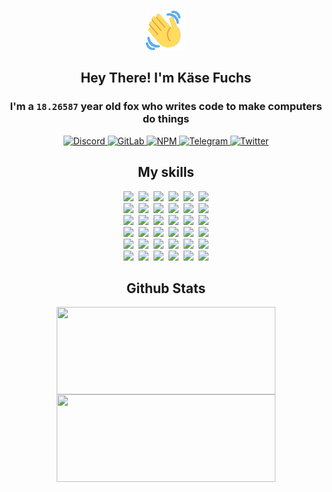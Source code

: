 <div><p align=center><img src=./resources/images/wave.gif width=64px height=64px></p><h2 align=center>Hey There! I'm Käse Fuchs</h2><h3 align=center>I'm a <code>18.26587</code> year old fox who writes code to make computers do things</h3><p align=center><a href=https://discord.com/users/507526681125322772><img alt=Discord src="https://img.shields.io/badge/Discord-5865F2?logo=discord&logoColor=white&style=flat-square#0d66306a4dfd8f8688d2928dc3e13ea8"> </a><a href=https://gitlab.com/kasefuchs><img alt=GitLab src="https://img.shields.io/badge/GitLab-330F63?logo=gitlab&logoColor=white&style=flat-square#0d66306a4dfd8f8688d2928dc3e13ea8"> </a><a href=https://npmjs.com/~kasefuchs><img alt=NPM src="https://img.shields.io/badge/NPM-CB3837?logo=npm&logoColor=white&style=flat-square#0d66306a4dfd8f8688d2928dc3e13ea8"> </a><a href=https://t.me/kasefuchs><img alt=Telegram src="https://img.shields.io/badge/Telegram-2CA5E0?logo=telegram&logoColor=white&style=flat-square#0d66306a4dfd8f8688d2928dc3e13ea8"> </a><a href=https://twitter.com/kasefuchs><img alt=Twitter src="https://img.shields.io/badge/Twitter-1DA1F2?logo=twitter&logoColor=white&style=flat-square#0d66306a4dfd8f8688d2928dc3e13ea8"></a></p><h2 align=center>My skills</h2><p align=center><a href=https://aws.amazon.com/ ><picture><source srcset="https://skillicons.dev/icons?i=aws&theme=dark#0d66306a4dfd8f8688d2928dc3e13ea8" media="(prefers-color-scheme: dark)"><source srcset="https://skillicons.dev/icons?i=aws&theme=light#0d66306a4dfd8f8688d2928dc3e13ea8" media="(prefers-color-scheme: light), (prefers-color-scheme: no-preference)"><img src="https://skillicons.dev/icons?i=aws&theme=light#0d66306a4dfd8f8688d2928dc3e13ea8"></picture></a>&nbsp;&nbsp;<a href=https://en.wikipedia.org/wiki/Bash_(Unix_shell)><picture><source srcset="https://skillicons.dev/icons?i=bash&theme=dark#0d66306a4dfd8f8688d2928dc3e13ea8" media="(prefers-color-scheme: dark)"><source srcset="https://skillicons.dev/icons?i=bash&theme=light#0d66306a4dfd8f8688d2928dc3e13ea8" media="(prefers-color-scheme: light), (prefers-color-scheme: no-preference)"><img src="https://skillicons.dev/icons?i=bash&theme=light#0d66306a4dfd8f8688d2928dc3e13ea8"></picture></a>&nbsp;&nbsp;<a href=https://discord.com/developers/docs><picture><source srcset="https://skillicons.dev/icons?i=bots&theme=dark#0d66306a4dfd8f8688d2928dc3e13ea8" media="(prefers-color-scheme: dark)"><source srcset="https://skillicons.dev/icons?i=bots&theme=light#0d66306a4dfd8f8688d2928dc3e13ea8" media="(prefers-color-scheme: light), (prefers-color-scheme: no-preference)"><img src="https://skillicons.dev/icons?i=bots&theme=light#0d66306a4dfd8f8688d2928dc3e13ea8"></picture></a>&nbsp;&nbsp;<a href=https://www.cloudflare.com/ ><picture><source srcset="https://skillicons.dev/icons?i=cloudflare&theme=dark#0d66306a4dfd8f8688d2928dc3e13ea8" media="(prefers-color-scheme: dark)"><source srcset="https://skillicons.dev/icons?i=cloudflare&theme=light#0d66306a4dfd8f8688d2928dc3e13ea8" media="(prefers-color-scheme: light), (prefers-color-scheme: no-preference)"><img src="https://skillicons.dev/icons?i=cloudflare&theme=light#0d66306a4dfd8f8688d2928dc3e13ea8"></picture></a>&nbsp;&nbsp;<a href=https://en.wikipedia.org/wiki/CSS><picture><source srcset="https://skillicons.dev/icons?i=css&theme=dark#0d66306a4dfd8f8688d2928dc3e13ea8" media="(prefers-color-scheme: dark)"><source srcset="https://skillicons.dev/icons?i=css&theme=light#0d66306a4dfd8f8688d2928dc3e13ea8" media="(prefers-color-scheme: light), (prefers-color-scheme: no-preference)"><img src="https://skillicons.dev/icons?i=css&theme=light#0d66306a4dfd8f8688d2928dc3e13ea8"></picture></a>&nbsp;&nbsp;<a href=https://www.docker.com/ ><picture><source srcset="https://skillicons.dev/icons?i=docker&theme=dark#0d66306a4dfd8f8688d2928dc3e13ea8" media="(prefers-color-scheme: dark)"><source srcset="https://skillicons.dev/icons?i=docker&theme=light#0d66306a4dfd8f8688d2928dc3e13ea8" media="(prefers-color-scheme: light), (prefers-color-scheme: no-preference)"><img src="https://skillicons.dev/icons?i=docker&theme=light#0d66306a4dfd8f8688d2928dc3e13ea8"></picture></a><br><a href=https://www.electronjs.org/ ><picture><source srcset="https://skillicons.dev/icons?i=electron&theme=dark#0d66306a4dfd8f8688d2928dc3e13ea8" media="(prefers-color-scheme: dark)"><source srcset="https://skillicons.dev/icons?i=electron&theme=light#0d66306a4dfd8f8688d2928dc3e13ea8" media="(prefers-color-scheme: light), (prefers-color-scheme: no-preference)"><img src="https://skillicons.dev/icons?i=electron&theme=light#0d66306a4dfd8f8688d2928dc3e13ea8"></picture></a>&nbsp;&nbsp;<a href=https://expressjs.com/ ><picture><source srcset="https://skillicons.dev/icons?i=express&theme=dark#0d66306a4dfd8f8688d2928dc3e13ea8" media="(prefers-color-scheme: dark)"><source srcset="https://skillicons.dev/icons?i=express&theme=light#0d66306a4dfd8f8688d2928dc3e13ea8" media="(prefers-color-scheme: light), (prefers-color-scheme: no-preference)"><img src="https://skillicons.dev/icons?i=express&theme=light#0d66306a4dfd8f8688d2928dc3e13ea8"></picture></a>&nbsp;&nbsp;<a href=https://www.figma.com/ ><picture><source srcset="https://skillicons.dev/icons?i=figma&theme=dark#0d66306a4dfd8f8688d2928dc3e13ea8" media="(prefers-color-scheme: dark)"><source srcset="https://skillicons.dev/icons?i=figma&theme=light#0d66306a4dfd8f8688d2928dc3e13ea8" media="(prefers-color-scheme: light), (prefers-color-scheme: no-preference)"><img src="https://skillicons.dev/icons?i=figma&theme=light#0d66306a4dfd8f8688d2928dc3e13ea8"></picture></a>&nbsp;&nbsp;<a href=https://firebase.google.com/ ><picture><source srcset="https://skillicons.dev/icons?i=firebase&theme=dark#0d66306a4dfd8f8688d2928dc3e13ea8" media="(prefers-color-scheme: dark)"><source srcset="https://skillicons.dev/icons?i=firebase&theme=light#0d66306a4dfd8f8688d2928dc3e13ea8" media="(prefers-color-scheme: light), (prefers-color-scheme: no-preference)"><img src="https://skillicons.dev/icons?i=firebase&theme=light#0d66306a4dfd8f8688d2928dc3e13ea8"></picture></a>&nbsp;&nbsp;<a href=https://flask.palletsprojects.com/ ><picture><source srcset="https://skillicons.dev/icons?i=flask&theme=dark#0d66306a4dfd8f8688d2928dc3e13ea8" media="(prefers-color-scheme: dark)"><source srcset="https://skillicons.dev/icons?i=flask&theme=light#0d66306a4dfd8f8688d2928dc3e13ea8" media="(prefers-color-scheme: light), (prefers-color-scheme: no-preference)"><img src="https://skillicons.dev/icons?i=flask&theme=light#0d66306a4dfd8f8688d2928dc3e13ea8"></picture></a>&nbsp;&nbsp;<a href=https://cloud.google.com/ ><picture><source srcset="https://skillicons.dev/icons?i=gcp&theme=dark#0d66306a4dfd8f8688d2928dc3e13ea8" media="(prefers-color-scheme: dark)"><source srcset="https://skillicons.dev/icons?i=gcp&theme=light#0d66306a4dfd8f8688d2928dc3e13ea8" media="(prefers-color-scheme: light), (prefers-color-scheme: no-preference)"><img src="https://skillicons.dev/icons?i=gcp&theme=light#0d66306a4dfd8f8688d2928dc3e13ea8"></picture></a><br><a href=https://git-scm.com/ ><picture><source srcset="https://skillicons.dev/icons?i=git&theme=dark#0d66306a4dfd8f8688d2928dc3e13ea8" media="(prefers-color-scheme: dark)"><source srcset="https://skillicons.dev/icons?i=git&theme=light#0d66306a4dfd8f8688d2928dc3e13ea8" media="(prefers-color-scheme: light), (prefers-color-scheme: no-preference)"><img src="https://skillicons.dev/icons?i=git&theme=light#0d66306a4dfd8f8688d2928dc3e13ea8"></picture></a>&nbsp;&nbsp;<a href=https://github.com/ ><picture><source srcset="https://skillicons.dev/icons?i=github&theme=dark#0d66306a4dfd8f8688d2928dc3e13ea8" media="(prefers-color-scheme: dark)"><source srcset="https://skillicons.dev/icons?i=github&theme=light#0d66306a4dfd8f8688d2928dc3e13ea8" media="(prefers-color-scheme: light), (prefers-color-scheme: no-preference)"><img src="https://skillicons.dev/icons?i=github&theme=light#0d66306a4dfd8f8688d2928dc3e13ea8"></picture></a>&nbsp;&nbsp;<a href=https://gitlab.com/ ><picture><source srcset="https://skillicons.dev/icons?i=gitlab&theme=dark#0d66306a4dfd8f8688d2928dc3e13ea8" media="(prefers-color-scheme: dark)"><source srcset="https://skillicons.dev/icons?i=gitlab&theme=light#0d66306a4dfd8f8688d2928dc3e13ea8" media="(prefers-color-scheme: light), (prefers-color-scheme: no-preference)"><img src="https://skillicons.dev/icons?i=gitlab&theme=light#0d66306a4dfd8f8688d2928dc3e13ea8"></picture></a>&nbsp;&nbsp;<a href=https://www.heroku.com/ ><picture><source srcset="https://skillicons.dev/icons?i=heroku&theme=dark#0d66306a4dfd8f8688d2928dc3e13ea8" media="(prefers-color-scheme: dark)"><source srcset="https://skillicons.dev/icons?i=heroku&theme=light#0d66306a4dfd8f8688d2928dc3e13ea8" media="(prefers-color-scheme: light), (prefers-color-scheme: no-preference)"><img src="https://skillicons.dev/icons?i=heroku&theme=light#0d66306a4dfd8f8688d2928dc3e13ea8"></picture></a>&nbsp;&nbsp;<a href=https://en.wikipedia.org/wiki/HTML><picture><source srcset="https://skillicons.dev/icons?i=html&theme=dark#0d66306a4dfd8f8688d2928dc3e13ea8" media="(prefers-color-scheme: dark)"><source srcset="https://skillicons.dev/icons?i=html&theme=light#0d66306a4dfd8f8688d2928dc3e13ea8" media="(prefers-color-scheme: light), (prefers-color-scheme: no-preference)"><img src="https://skillicons.dev/icons?i=html&theme=light#0d66306a4dfd8f8688d2928dc3e13ea8"></picture></a>&nbsp;&nbsp;<a href=https://en.wikipedia.org/wiki/JavaScript><picture><source srcset="https://skillicons.dev/icons?i=js&theme=dark#0d66306a4dfd8f8688d2928dc3e13ea8" media="(prefers-color-scheme: dark)"><source srcset="https://skillicons.dev/icons?i=js&theme=light#0d66306a4dfd8f8688d2928dc3e13ea8" media="(prefers-color-scheme: light), (prefers-color-scheme: no-preference)"><img src="https://skillicons.dev/icons?i=js&theme=light#0d66306a4dfd8f8688d2928dc3e13ea8"></picture></a><br><a href=https://en.wikipedia.org/wiki/Linux><picture><source srcset="https://skillicons.dev/icons?i=linux&theme=dark#0d66306a4dfd8f8688d2928dc3e13ea8" media="(prefers-color-scheme: dark)"><source srcset="https://skillicons.dev/icons?i=linux&theme=light#0d66306a4dfd8f8688d2928dc3e13ea8" media="(prefers-color-scheme: light), (prefers-color-scheme: no-preference)"><img src="https://skillicons.dev/icons?i=linux&theme=light#0d66306a4dfd8f8688d2928dc3e13ea8"></picture></a>&nbsp;&nbsp;<a href=https://mui.com/ ><picture><source srcset="https://skillicons.dev/icons?i=materialui&theme=dark#0d66306a4dfd8f8688d2928dc3e13ea8" media="(prefers-color-scheme: dark)"><source srcset="https://skillicons.dev/icons?i=materialui&theme=light#0d66306a4dfd8f8688d2928dc3e13ea8" media="(prefers-color-scheme: light), (prefers-color-scheme: no-preference)"><img src="https://skillicons.dev/icons?i=materialui&theme=light#0d66306a4dfd8f8688d2928dc3e13ea8"></picture></a>&nbsp;&nbsp;<a href=https://en.wikipedia.org/wiki/Markdown><picture><source srcset="https://skillicons.dev/icons?i=md&theme=dark#0d66306a4dfd8f8688d2928dc3e13ea8" media="(prefers-color-scheme: dark)"><source srcset="https://skillicons.dev/icons?i=md&theme=light#0d66306a4dfd8f8688d2928dc3e13ea8" media="(prefers-color-scheme: light), (prefers-color-scheme: no-preference)"><img src="https://skillicons.dev/icons?i=md&theme=light#0d66306a4dfd8f8688d2928dc3e13ea8"></picture></a>&nbsp;&nbsp;<a href=https://www.mongodb.com/ ><picture><source srcset="https://skillicons.dev/icons?i=mongodb&theme=dark#0d66306a4dfd8f8688d2928dc3e13ea8" media="(prefers-color-scheme: dark)"><source srcset="https://skillicons.dev/icons?i=mongodb&theme=light#0d66306a4dfd8f8688d2928dc3e13ea8" media="(prefers-color-scheme: light), (prefers-color-scheme: no-preference)"><img src="https://skillicons.dev/icons?i=mongodb&theme=light#0d66306a4dfd8f8688d2928dc3e13ea8"></picture></a>&nbsp;&nbsp;<a href=https://www.mysql.com/ ><picture><source srcset="https://skillicons.dev/icons?i=mysql&theme=dark#0d66306a4dfd8f8688d2928dc3e13ea8" media="(prefers-color-scheme: dark)"><source srcset="https://skillicons.dev/icons?i=mysql&theme=light#0d66306a4dfd8f8688d2928dc3e13ea8" media="(prefers-color-scheme: light), (prefers-color-scheme: no-preference)"><img src="https://skillicons.dev/icons?i=mysql&theme=light#0d66306a4dfd8f8688d2928dc3e13ea8"></picture></a>&nbsp;&nbsp;<a href=https://nextjs.org/ ><picture><source srcset="https://skillicons.dev/icons?i=nextjs&theme=dark#0d66306a4dfd8f8688d2928dc3e13ea8" media="(prefers-color-scheme: dark)"><source srcset="https://skillicons.dev/icons?i=nextjs&theme=light#0d66306a4dfd8f8688d2928dc3e13ea8" media="(prefers-color-scheme: light), (prefers-color-scheme: no-preference)"><img src="https://skillicons.dev/icons?i=nextjs&theme=light#0d66306a4dfd8f8688d2928dc3e13ea8"></picture></a><br><a href=https://nodejs.org/en/ ><picture><source srcset="https://skillicons.dev/icons?i=nodejs&theme=dark#0d66306a4dfd8f8688d2928dc3e13ea8" media="(prefers-color-scheme: dark)"><source srcset="https://skillicons.dev/icons?i=nodejs&theme=light#0d66306a4dfd8f8688d2928dc3e13ea8" media="(prefers-color-scheme: light), (prefers-color-scheme: no-preference)"><img src="https://skillicons.dev/icons?i=nodejs&theme=light#0d66306a4dfd8f8688d2928dc3e13ea8"></picture></a>&nbsp;&nbsp;<a href=https://www.postgresql.org/ ><picture><source srcset="https://skillicons.dev/icons?i=postgres&theme=dark#0d66306a4dfd8f8688d2928dc3e13ea8" media="(prefers-color-scheme: dark)"><source srcset="https://skillicons.dev/icons?i=postgres&theme=light#0d66306a4dfd8f8688d2928dc3e13ea8" media="(prefers-color-scheme: light), (prefers-color-scheme: no-preference)"><img src="https://skillicons.dev/icons?i=postgres&theme=light#0d66306a4dfd8f8688d2928dc3e13ea8"></picture></a>&nbsp;&nbsp;<a href=https://learn.microsoft.com/en-us/powershell/ ><picture><source srcset="https://skillicons.dev/icons?i=powershell&theme=dark#0d66306a4dfd8f8688d2928dc3e13ea8" media="(prefers-color-scheme: dark)"><source srcset="https://skillicons.dev/icons?i=powershell&theme=light#0d66306a4dfd8f8688d2928dc3e13ea8" media="(prefers-color-scheme: light), (prefers-color-scheme: no-preference)"><img src="https://skillicons.dev/icons?i=powershell&theme=light#0d66306a4dfd8f8688d2928dc3e13ea8"></picture></a>&nbsp;&nbsp;<a href=https://www.python.org/ ><picture><source srcset="https://skillicons.dev/icons?i=py&theme=dark#0d66306a4dfd8f8688d2928dc3e13ea8" media="(prefers-color-scheme: dark)"><source srcset="https://skillicons.dev/icons?i=py&theme=light#0d66306a4dfd8f8688d2928dc3e13ea8" media="(prefers-color-scheme: light), (prefers-color-scheme: no-preference)"><img src="https://skillicons.dev/icons?i=py&theme=light#0d66306a4dfd8f8688d2928dc3e13ea8"></picture></a>&nbsp;&nbsp;<a href=https://www.raspberrypi.org/ ><picture><source srcset="https://skillicons.dev/icons?i=raspberrypi&theme=dark#0d66306a4dfd8f8688d2928dc3e13ea8" media="(prefers-color-scheme: dark)"><source srcset="https://skillicons.dev/icons?i=raspberrypi&theme=light#0d66306a4dfd8f8688d2928dc3e13ea8" media="(prefers-color-scheme: light), (prefers-color-scheme: no-preference)"><img src="https://skillicons.dev/icons?i=raspberrypi&theme=light#0d66306a4dfd8f8688d2928dc3e13ea8"></picture></a>&nbsp;&nbsp;<a href=https://reactjs.org/ ><picture><source srcset="https://skillicons.dev/icons?i=react&theme=dark#0d66306a4dfd8f8688d2928dc3e13ea8" media="(prefers-color-scheme: dark)"><source srcset="https://skillicons.dev/icons?i=react&theme=light#0d66306a4dfd8f8688d2928dc3e13ea8" media="(prefers-color-scheme: light), (prefers-color-scheme: no-preference)"><img src="https://skillicons.dev/icons?i=react&theme=light#0d66306a4dfd8f8688d2928dc3e13ea8"></picture></a><br><a href=https://redux.js.org/ ><picture><source srcset="https://skillicons.dev/icons?i=redux&theme=dark#0d66306a4dfd8f8688d2928dc3e13ea8" media="(prefers-color-scheme: dark)"><source srcset="https://skillicons.dev/icons?i=redux&theme=light#0d66306a4dfd8f8688d2928dc3e13ea8" media="(prefers-color-scheme: light), (prefers-color-scheme: no-preference)"><img src="https://skillicons.dev/icons?i=redux&theme=light#0d66306a4dfd8f8688d2928dc3e13ea8"></picture></a>&nbsp;&nbsp;<a href=https://en.wikipedia.org/wiki/Regular_expression><picture><source srcset="https://skillicons.dev/icons?i=regex&theme=dark#0d66306a4dfd8f8688d2928dc3e13ea8" media="(prefers-color-scheme: dark)"><source srcset="https://skillicons.dev/icons?i=regex&theme=light#0d66306a4dfd8f8688d2928dc3e13ea8" media="(prefers-color-scheme: light), (prefers-color-scheme: no-preference)"><img src="https://skillicons.dev/icons?i=regex&theme=light#0d66306a4dfd8f8688d2928dc3e13ea8"></picture></a>&nbsp;&nbsp;<a href=https://en.wikipedia.org/wiki/Sass_(stylesheet_language)><picture><source srcset="https://skillicons.dev/icons?i=sass&theme=dark#0d66306a4dfd8f8688d2928dc3e13ea8" media="(prefers-color-scheme: dark)"><source srcset="https://skillicons.dev/icons?i=sass&theme=light#0d66306a4dfd8f8688d2928dc3e13ea8" media="(prefers-color-scheme: light), (prefers-color-scheme: no-preference)"><img src="https://skillicons.dev/icons?i=sass&theme=light#0d66306a4dfd8f8688d2928dc3e13ea8"></picture></a>&nbsp;&nbsp;<a href=https://www.typescriptlang.org/ ><picture><source srcset="https://skillicons.dev/icons?i=ts&theme=dark#0d66306a4dfd8f8688d2928dc3e13ea8" media="(prefers-color-scheme: dark)"><source srcset="https://skillicons.dev/icons?i=ts&theme=light#0d66306a4dfd8f8688d2928dc3e13ea8" media="(prefers-color-scheme: light), (prefers-color-scheme: no-preference)"><img src="https://skillicons.dev/icons?i=ts&theme=light#0d66306a4dfd8f8688d2928dc3e13ea8"></picture></a>&nbsp;&nbsp;<a href=https://unity.com/ ><picture><source srcset="https://skillicons.dev/icons?i=unity&theme=dark#0d66306a4dfd8f8688d2928dc3e13ea8" media="(prefers-color-scheme: dark)"><source srcset="https://skillicons.dev/icons?i=unity&theme=light#0d66306a4dfd8f8688d2928dc3e13ea8" media="(prefers-color-scheme: light), (prefers-color-scheme: no-preference)"><img src="https://skillicons.dev/icons?i=unity&theme=light#0d66306a4dfd8f8688d2928dc3e13ea8"></picture></a>&nbsp;&nbsp;<a href=https://workers.cloudflare.com/ ><picture><source srcset="https://skillicons.dev/icons?i=workers&theme=dark#0d66306a4dfd8f8688d2928dc3e13ea8" media="(prefers-color-scheme: dark)"><source srcset="https://skillicons.dev/icons?i=workers&theme=light#0d66306a4dfd8f8688d2928dc3e13ea8" media="(prefers-color-scheme: light), (prefers-color-scheme: no-preference)"><img src="https://skillicons.dev/icons?i=workers&theme=light#0d66306a4dfd8f8688d2928dc3e13ea8"></picture></a><br></p><h2 align=center>Github Stats</h2><p align=center><picture><source srcset="https://github-readme-stats-kasefuchs.vercel.app/api/?count_private=true&hide_border=true&hide_rank=true&line_height=20&hide_title=true&username=Kasefuchs&theme=dark#0d66306a4dfd8f8688d2928dc3e13ea8" media="(prefers-color-scheme: dark)"><source srcset="https://github-readme-stats-kasefuchs.vercel.app/api/?count_private=true&hide_border=true&hide_rank=true&line_height=20&hide_title=true&username=Kasefuchs&theme=light#0d66306a4dfd8f8688d2928dc3e13ea8" media="(prefers-color-scheme: light), (prefers-color-scheme: no-preference)"><img align=middle width=350 height=140 src="https://github-readme-stats-kasefuchs.vercel.app/api/?count_private=true&hide_border=true&hide_rank=true&line_height=20&hide_title=true&username=Kasefuchs&theme=light#0d66306a4dfd8f8688d2928dc3e13ea8"></picture><picture><source srcset="https://github-readme-stats-kasefuchs.vercel.app/api/top-langs/?count_private=true&hide_border=true&layout=compact&username=Kasefuchs&theme=dark#0d66306a4dfd8f8688d2928dc3e13ea8" media="(prefers-color-scheme: dark)"><source srcset="https://github-readme-stats-kasefuchs.vercel.app/api/top-langs/?count_private=true&hide_border=true&layout=compact&username=Kasefuchs&theme=light#0d66306a4dfd8f8688d2928dc3e13ea8" media="(prefers-color-scheme: light), (prefers-color-scheme: no-preference)"><img align=middle width=350 height=140 src="https://github-readme-stats-kasefuchs.vercel.app/api/top-langs/?count_private=true&hide_border=true&layout=compact&username=Kasefuchs&theme=light#0d66306a4dfd8f8688d2928dc3e13ea8"></picture></p><img src="https://hit.yhype.me/github/profile?user_id=64592097#0d66306a4dfd8f8688d2928dc3e13ea8" alt=""></div>